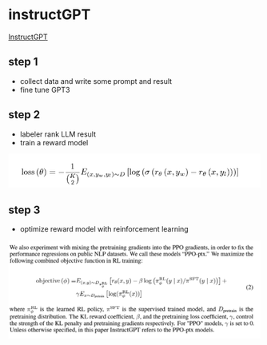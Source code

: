 
# instructGPT

[InstructGPT](https://arxiv.org/pdf/2203.02155)

## step 1

- collect data and write some prompt and result
- fine tune GPT3


## step 2

- labeler rank LLM result
- train a reward model


![](/assets/images/2023-03-08-21-23-51.png)


## step 3

- optimize reward model with reinforcement learning

![](/assets/images/2023-03-08-21-24-29.png)
